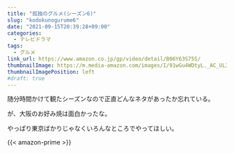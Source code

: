 ```yaml
---
title: "孤独のグルメ(シーズン6)"
slug: "kodokunogurume6"
date: "2021-09-15T20:39:28+09:00"
categories:
  - テレビドラマ
tags:
  - グルメ
link_url: https://www.amazon.co.jp/gp/video/detail/B06Y63S75S/
thumbnailImage: https://m.media-amazon.com/images/I/91wGu4WDtyL._AC_UL320_.jpg
thumbnailImagePosition: left
#draft: true
---
```

随分時間かけて観たシーズンなので正直どんなネタがあったか忘れている。
<!--more-->
が、大阪のお好み焼は面白かったな。

やっぱり東京ばかりじゃなくいろんなところでやってほしい。

{{< amazon-prime >}}
